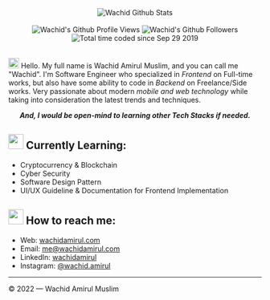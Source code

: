 <div align="center">
  <img src="https://github-readme-stats.vercel.app/api?username=wachidamirul&show_icons=true&theme=dracula" alt="Wachid Github Stats">
  <br><br>
  <img src="https://komarev.com/ghpvc/?username=wachidamirul&color=F4A4B5&style=flat" alt="Wachid's Github Profile Views" />
  <img src="https://img.shields.io/github/followers/wachidamirul?color=4C1&logo=github" alt="Wachid's Github Followers" />
  <img src="https://wakatime.com/badge/user/7a831ab0-e43a-4215-aa08-92f915bed065.svg" alt="Total time coded since Sep 29 2019" />
</div>
<br>

<img src="https://media.giphy.com/media/hvRJCLFzcasrR4ia7z/giphy.gif" width="21"> Hello. My full name is Wachid Amirul Muslim, and you can call me "Wachid". I'm Software Engineer who specialized in *Frontend* on Full-time works, but also have some ability to code in *Backend* on Freelance/Side works. Very passionate about modern *mobile and web technology* while taking into consideration the latest trends and techniques.

***<div align="center">And, I would be open-mind to learning other Tech Stacks if needed.</div>***

## <img src="https://media0.giphy.com/media/4YCCY41GKzDuYeHnWW/200.gif" width="30"> Currently Learning:
- Cryptocurrency & Blockchain
- Cyber Security
- Software Design Pattern
- UI/UX Guideline & Documentation for Frontend Implementation

## <img src="https://raw.githubusercontent.com/SP-XD/SP-XD/main/images/message.gif" width="30"> How to reach me:
- Web: [wachidamirul.com](https://wachidamirul.com)
- Email: [me@wachidamirul.com](mailto:me@wachidamirul.com)
- LinkedIn: [wachidamirul](https://www.linkedin.com/in/wachidamirul)
- Instagram: [@wachid.amirul](https://instagram.com/wachid.amirul)

---

© 2022 — Wachid Amirul Muslim
